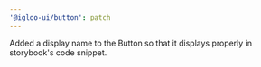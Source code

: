 ```yaml
---
'@igloo-ui/button': patch
---
```


Added a display name to the Button so that it displays properly in storybook's code snippet.
